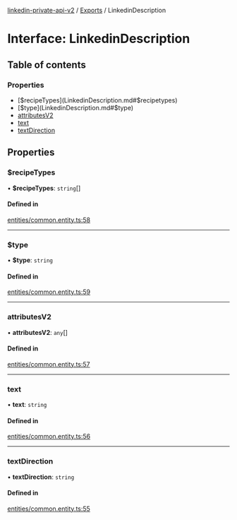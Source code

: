 [linkedin-private-api-v2](../README.md) / [Exports](../modules.md) / LinkedinDescription

# Interface: LinkedinDescription

## Table of contents

### Properties

- [$recipeTypes](LinkedinDescription.md#$recipetypes)
- [$type](LinkedinDescription.md#$type)
- [attributesV2](LinkedinDescription.md#attributesv2)
- [text](LinkedinDescription.md#text)
- [textDirection](LinkedinDescription.md#textdirection)

## Properties

### $recipeTypes

• **$recipeTypes**: `string`[]

#### Defined in

[entities/common.entity.ts:58](https://github.com/akash-gupt/linkedin-private-api/blob/d170d2d/src/entities/common.entity.ts#L58)

___

### $type

• **$type**: `string`

#### Defined in

[entities/common.entity.ts:59](https://github.com/akash-gupt/linkedin-private-api/blob/d170d2d/src/entities/common.entity.ts#L59)

___

### attributesV2

• **attributesV2**: `any`[]

#### Defined in

[entities/common.entity.ts:57](https://github.com/akash-gupt/linkedin-private-api/blob/d170d2d/src/entities/common.entity.ts#L57)

___

### text

• **text**: `string`

#### Defined in

[entities/common.entity.ts:56](https://github.com/akash-gupt/linkedin-private-api/blob/d170d2d/src/entities/common.entity.ts#L56)

___

### textDirection

• **textDirection**: `string`

#### Defined in

[entities/common.entity.ts:55](https://github.com/akash-gupt/linkedin-private-api/blob/d170d2d/src/entities/common.entity.ts#L55)
